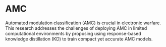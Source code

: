 # AMC
Automated modulation classification (AMC) is crucial in electronic warfare.  This research addresses the challenges of deploying AMC in limited computational environments by proposing using response-based knowledge distillation (KD) to train compact yet accurate AMC models.
